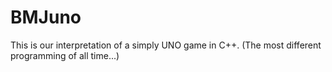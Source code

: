 # BMJuno
This is our interpretation of a simply UNO game in C++. (The most different programming of all time...)
